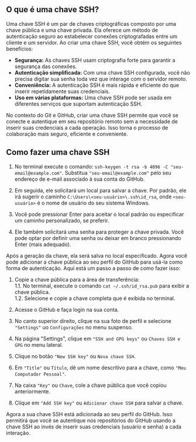 ## O que é uma chave SSH?
Uma chave SSH é um par de chaves criptográficas composto por uma chave pública e uma chave privada. Ela oferece um método de autenticação seguro ao estabelecer conexões criptografadas entre um cliente e um servidor. Ao criar uma chave SSH, você obtém os seguintes benefícios:
  
* **Segurança:** As chaves SSH usam criptografia forte para garantir a segurança das conexões.  
* **Autenticação simplificada:** Com uma chave SSH configurada, você não precisa digitar sua senha toda vez que interage com o servidor remoto.  
* **Conveniência:** A autenticação SSH é mais rápida e eficiente do que inserir repetidamente suas credenciais.  
* **Uso em várias plataformas:** Uma chave SSH pode ser usada em diferentes serviços que suportam autenticação SSH.  
  
No contexto do Git e GitHub, criar uma chave SSH permite que você se conecte e autentique em seu repositório remoto sem a necessidade de inserir suas credenciais a cada operação. Isso torna o processo de colaboração mais seguro, eficiente e conveniente.

  
## Como fazer uma chave SSH
1. No terminal execute o comando: `ssh-keygen -t rsa -b 4096 -C "seu-email@example.com"`. Substitua `"seu-email@example.com"` pelo seu endereço de e-mail associado à sua conta do GitHub.
  
2. Em seguida, ele solicitará um local para salvar a chave. Por padrão, ele irá sugerir o caminho `C:\Users\<seu-usuário>\.ssh\id_rsa`, onde `<seu-usuário>` é o nome de usuário do seu sistema Windows.
  
3. Você pode pressionar Enter para aceitar o local padrão ou especificar um caminho personalizado, se preferir.
  
4. Ele também solicitará uma senha para proteger a chave privada. Você pode optar por definir uma senha ou deixar em branco pressionando Enter (mais adequado).
  
Após a geração da chave, ela será salva no local especificado. Agora você pode adicionar a chave pública ao seu perfil do GitHub para usá-la como forma de autenticação. Aqui está um passo a passo de como fazer isso:

1. Copie a chave pública para a área de transferência:  
1.1. No terminal, execute o comando `cat ~/.ssh/id_rsa.pub` para exibir a chave pública.  
1.2. Selecione e copie a chave completa que é exibida no terminal.  

2. Acesse o GitHub e faça login na sua conta.

3. No canto superior direito, clique na sua foto de perfil e selecione `"Settings"` uo `Configurações` no menu suspenso.

4. Na página "Settings", clique em `"SSH and GPG keys"` ou `Chaves SSH e GPG` no menu lateral.

5. Clique no botão `"New SSH key"` ou `Nova chave SSH`.

6. Em `"Title"` ou `Título`, dê um nome descritivo para a chave, como `"Meu Computador Pessoal"`.

7. Na caixa `"Key"` ou `Chave`, cole a chave pública que você copiou anteriormente.

8. Clique em `"Add SSH key"` ou `Adicionar chave SSH` para salvar a chave.  
  
Agora a sua chave SSH está adicionada ao seu perfil do GitHub. Isso permitirá que você se autentique nos repositórios do GitHub usando a chave SSH ao invés de inserir suas credenciais (usuário e senha) a cada interação.

